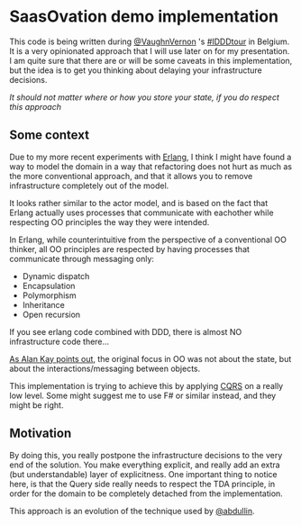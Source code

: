 # SaasOvation demo implementation

This code is being written during [@VaughnVernon](http://vaughnvernon.co/) 's [#IDDDtour](http://idddtour.com/) in Belgium. It is a very opinionated approach that I will use later on for my presentation. I am quite sure that there are or will be some caveats in this implementation, but the idea is to get you thinking about delaying your infrastructure decisions.

*It should not matter where or how you store your state, if you do respect this approach*

## Some context

Due to my more recent experiments with [Erlang](http://www.erlang.org/), I think I might have found a way to model the domain in a way that refactoring does not hurt as much as the more conventional approach, and that it allows you to remove infrastructure completely out of the model.

It looks rather similar to the actor model, and is based on the fact that Erlang actually uses processes that communicate with eachother while respecting OO principles the way they were intended.

In Erlang, while counterintuitive from the perspective of a conventional OO thinker, all OO principles are respected by having processes that communicate through messaging only:

- Dynamic dispatch
- Encapsulation 
- Polymorphism 
- Inheritance
- Open recursion
 
If you see erlang code combined with DDD, there is almost NO infrastructure code there...

[As Alan Kay points out](http://lists.squeakfoundation.org/pipermail/squeak-dev/1998-October/017019.html), the original focus in OO was not about the state, but about the interactions/messaging between objects.

This implementation is trying to achieve this by applying [CQRS](http://martinfowler.com/bliki/CQRS.html) on a really low level. Some might suggest me to use F# or similar instead, and they might be right.

## Motivation

By doing this, you really postpone the infrastructure decisions to the very end of the solution.
You make everything explicit, and really add an extra (but understandable) layer of explicitness.
One important thing to notice here, is that the Query side really needs to respect the TDA principle, in order 
for the domain to be completely detached from the implementation.

This approach is an evolution of the technique used by [@abdullin](https://github.com/Lokad/lokad-iddd-sample/blob/master/Sample/Domain/CustomerAggregate/Customer.cs).

